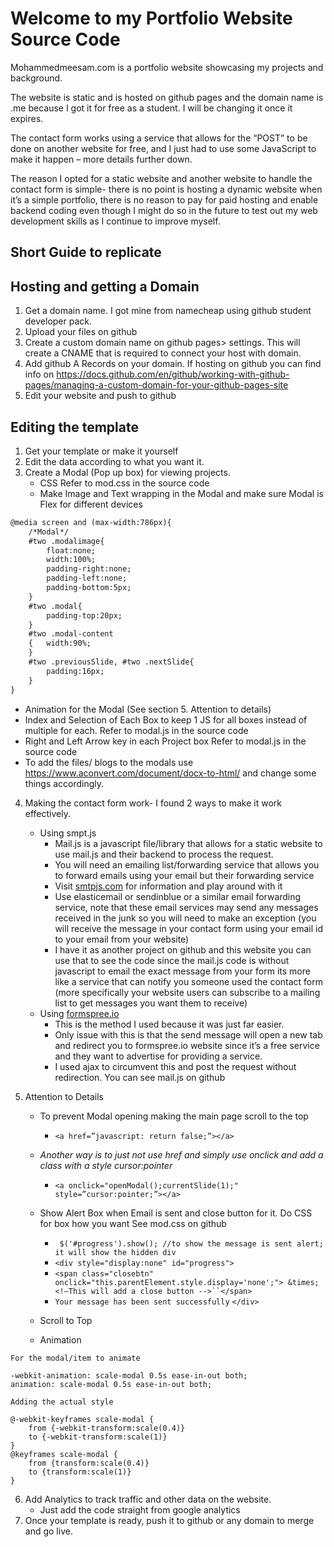 # Welcome to my Portfolio Website Source Code

Mohammedmeesam.com is a portfolio website showcasing my projects and background.

The website is static and is hosted on github pages and the domain name is .me because I got it for free as a student. I will be changing it once it expires.

The contact form works using a service that allows for the “POST” to be done on another website for free, and I just had to use some JavaScript to make it happen – more details further down.

The reason I opted for a static website and another website to handle the contact form is simple- there is no point is hosting a dynamic website when it’s a simple portfolio, there is no reason to pay for paid hosting and enable backend coding even though I might do so in the future to test out my web development skills as I continue to improve myself.

## Short Guide to replicate

## Hosting and getting a Domain

1.	Get a domain name. I got mine from namecheap using github student developer pack.
2.	Upload your files on github
3.	Create a custom domain name on github pages> settings. This will create a CNAME that is required to connect your host with domain.
4.	Add github A Records on your domain. If hosting on github you can find info on https://docs.github.com/en/github/working-with-github-pages/managing-a-custom-domain-for-your-github-pages-site
5.	Edit your website and push to github

## Editing the template

1.	Get your template or make it yourself
2.	Edit the data according to what you want it.
3.	Create a Modal (Pop up box) for viewing projects.
    -	CSS
Refer to mod.css in the source code
    -	Make Image and Text wrapping in the Modal and make sure Modal is Flex for different devices
```markdown
@media screen and (max-width:786px){
	/*Modal*/
	#two .modalimage{
		float:none;
		width:100%;
		padding-right:none;
		padding-left:none;
		padding-bottom:5px;
	}
	#two .modal{
		padding-top:20px;
	}
	#two .modal-content
	{	width:90%;
	}		
	#two .previousSlide, #two .nextSlide{
		padding:16px;
	}
}
```
-	Animation for the Modal (See section 5. Attention to details)
-	Index and Selection of Each Box to keep 1 JS for all boxes instead of multiple for each.
Refer to modal.js in the source code
-	Right and Left Arrow key in each Project box
Refer to modal.js in the source code
-	To add the files/ blogs to the modals use https://www.aconvert.com/document/docx-to-html/ and change some things accordingly.

4.	Making the contact form work- I found 2 ways to make it work effectively.
    - Using smpt.js 
      - Mail.js is a javascript file/library that allows for a static website to use mail.js and their backend to process the request.
      -	You will need an emailing list/forwarding service that allows you to forward emails using your email but their forwarding service
      - Visit [smtpjs.com](https://smtpjs.com) for information and play around with it
      - Use elasticemail or sendinblue or a similar email forwarding service, note that these email services may send any messages received in the junk so you will need to make an exception (you will receive the message in your contact form using your email id to your email from your website)
      - I have it as another project on github and this website you can use that to see the code since the mail.js code is without javascript to email the exact message from your form its more like a service that can notify you someone used the contact form (more specifically your website users can subscribe to a mailing list to get messages you want them to receive)
    -	Using [formspree.io](https://formspree.io)
        - This is the method I used because it was just far easier.
        - Only issue with this is that the send message will open a new tab and redirect you to formspree.io website since it’s a free service and they want to advertise for providing a service.
        - I used ajax to circumvent this and post the request without redirection. You can see mail.js on github 

5.	Attention to Details
    - To prevent Modal opening making the main page scroll to the top
      - ` <a href=”javascript: return false;”></a> `
    
    - _Another way is to just not use href and simply use onclick and add a class with a style cursor:pointer_
      - ` <a onclick="openModal();currentSlide(1);" style=”cursor:pointer;”></a> `
    - Show Alert Box when Email is sent and close button for it. Do CSS for box how you want See mod.css on github
      - ` $('#progress').show(); //to show the message is sent alert; it will show the hidden div`
      - `<div style="display:none" id="progress">	`
      - `<span class="closebtn" onclick="this.parentElement.style.display='none';"> &times; <!—This will add a close button -->``</span>`
      - `Your message has been sent successfully` `</div>`

    -	Scroll to Top
    - Animation
```
For the modal/item to animate

-webkit-animation: scale-modal 0.5s ease-in-out both;
animation: scale-modal 0.5s ease-in-out both;

Adding the actual style

@-webkit-keyframes scale-modal {
	from {-webkit-transform:scale(0.4)} 
	to {-webkit-transform:scale(1)}
}
@keyframes scale-modal {
	from {transform:scale(0.4)} 
	to {transform:scale(1)}
}
```
6.	Add Analytics to track traffic and other data on the website.
    - Just add the code straight from google analytics
7.	Once your template is ready, push it to github or any domain to merge and go live.

